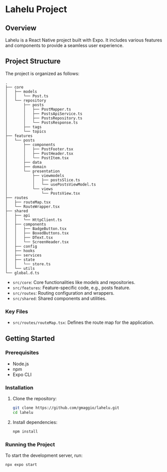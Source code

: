# Lahelu Project

## Overview

Lahelu is a React Native project built with Expo. It includes various features and components to provide a seamless user experience.

## Project Structure

The project is organized as follows:

```
.
├── core
│   ├── models
│   │   └── Post.ts
│   └── repository
│       ├── posts
│       │   ├── PostMapper.ts
│       │   ├── PostsApiService.ts
│       │   ├── PostsRepository.ts
│       │   └── PostsResponse.ts
│       ├── tags
│       └── topics
├── features
│   └── posts
│       ├── components
│       │   ├── PostFooter.tsx
│       │   ├── PostHeader.tsx
│       │   └── PostItem.tsx
│       ├── data
│       ├── domain
│       └── presentation
│           ├── viewmodels
│           │   ├── postsSlice.ts
│           │   └── usePostsViewModel.ts
│           └── views
│               └── PostsView.tsx
├── routes
│   ├── routeMap.tsx
│   └── RouteWrapper.tsx
├── shared
│   ├── api
│   │   └── HttpClient.ts
│   ├── components
│   │   ├── BadgeButton.tsx
│   │   ├── BoxedButtons.tsx
│   │   ├── DText.tsx
│   │   └── ScreenHeader.tsx
│   ├── config
│   ├── hooks
│   ├── services
│   ├── state
│   │   └── store.ts
│   └── utils
└── global.d.ts
```

- `src/core`: Core functionalities like models and repositories.
- `src/features`: Feature-specific code, e.g., posts feature.
- `src/routes`: Routing configuration and wrappers.
- `src/shared`: Shared components and utilities.

### Key Files

- `src/routes/routeMap.tsx`: Defines the route map for the application.

## Getting Started

### Prerequisites

- Node.js
- npm
- Expo CLI

### Installation

1. Clone the repository:

    ```sh
    git clone https://github.com/gmaggio/lahelu.git
    cd lahelu
    ```

2. Install dependencies:

    ```sh
    npm install
    ```

### Running the Project

To start the development server, run:

```sh
npx expo start
```
